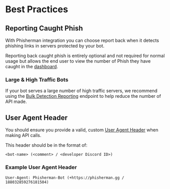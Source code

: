 # Best Practices

## Reporting Caught Phish

With Phisherman integration you can choose report back when it detects phishing links in servers protected by your bot.

Reporting back caught phish is entirely optional and not required for normal usage but allows the end user to view the number of Phish they have caught in the [dashboard](https://phisherman.gg/home).

### Large & High Traffic Bots

If your bot serves a large number of high traffic servers, we recommend using the [Bulk Detection Reporting](/api/v2/detections/report-detections-bulk) endpoint to help reduce the number of API made.

## User Agent Header

You should ensure you provide a valid, custom [User Agent Header](https://developer.mozilla.org/en-US/docs/Web/HTTP/Headers/User-Agent) when making API calls.

This header should be in the format of:

```
<bot-name> (<comment> / <developer Discord ID>)
```

### Example User Agent Header

```
User-Agent: Phisherman-Bot (+https://phisherman.gg / 188032859276181504)
```
